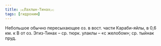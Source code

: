 ```yaml
---
title: ⒜Лахлын-Тинах⒵
tags: [гидроним]
---
```


Небольшое обычно пересыхающее оз. в вост. части Караби-яйлы, в 0,6 км. к В от
оз. Эгиз-Тинах – ср. тюрк. улаклы – «с желобом»; ср. тыйнак пруд.
